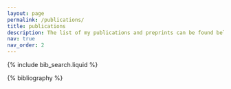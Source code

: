 ```yaml
---
layout: page
permalink: /publications/
title: publications
description: The list of my publications and preprints can be found below.
nav: true
nav_order: 2
---
```


<!-- _pages/publications.md -->

<!-- Bibsearch Feature -->

{% include bib_search.liquid %}

<div class="publications">

{% bibliography %}

</div>
